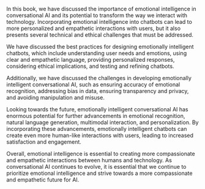 
In this book, we have discussed the importance of emotional intelligence in conversational AI and its potential to transform the way we interact with technology. Incorporating emotional intelligence into chatbots can lead to more personalized and empathetic interactions with users, but it also presents several technical and ethical challenges that must be addressed.

We have discussed the best practices for designing emotionally intelligent chatbots, which include understanding user needs and emotions, using clear and empathetic language, providing personalized responses, considering ethical implications, and testing and refining chatbots.

Additionally, we have discussed the challenges in developing emotionally intelligent conversational AI, such as ensuring accuracy of emotional recognition, addressing bias in data, ensuring transparency and privacy, and avoiding manipulation and misuse.

Looking towards the future, emotionally intelligent conversational AI has enormous potential for further advancements in emotional recognition, natural language generation, multimodal interaction, and personalization. By incorporating these advancements, emotionally intelligent chatbots can create even more human-like interactions with users, leading to increased satisfaction and engagement.

Overall, emotional intelligence is essential to creating more compassionate and empathetic interactions between humans and technology. As conversational AI continues to evolve, it is essential that we continue to prioritize emotional intelligence and strive towards a more compassionate and empathetic future for AI.
